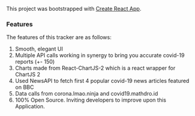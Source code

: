 This project was bootstrapped with [Create React App](https://github.com/facebook/create-react-app).

### Features

The features of this tracker are as follows: 

1. Smooth, elegant UI
2. Multiple API calls working in synergy to bring you accurate covid-19 reports (+- 150)
3. Charts made from React-ChartJS-2 which is a react wrapper for ChartJS 2
4. Used NewsAPI to fetch first 4 popular covid-19 news articles featured on BBC
5. Data calls from corona.lmao.ninja and covid19.mathdro.id
6. 100% Open Source. Inviting developers to improve upon this Application.
